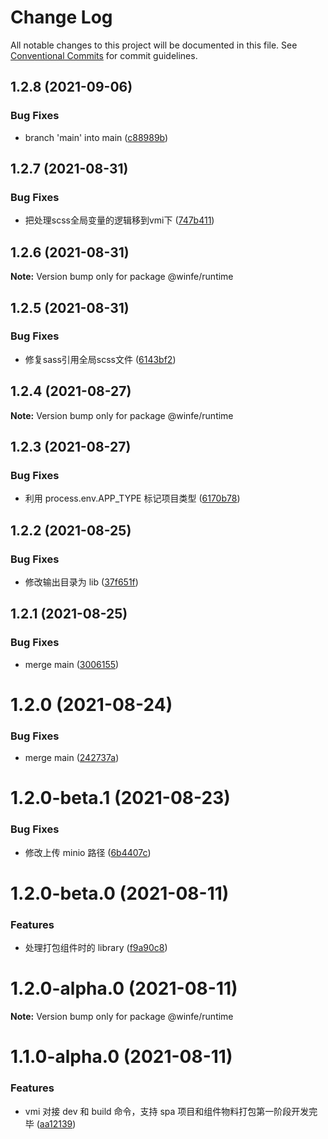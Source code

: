 # Change Log

All notable changes to this project will be documented in this file.
See [Conventional Commits](https://conventionalcommits.org) for commit guidelines.

## 1.2.8 (2021-09-06)


### Bug Fixes

* branch 'main'  into main ([c88989b](https://github.com/cool-fe/vmi/commit/c88989b0c1547460582c845056b3f9e978ec7797))





## 1.2.7 (2021-08-31)


### Bug Fixes

* 把处理scss全局变量的逻辑移到vmi下 ([747b411](https://github.com/cool-fe/vmi/commit/747b4116b98ad463e7b5ffebb368fdb617d94aa6))





## 1.2.6 (2021-08-31)

**Note:** Version bump only for package @winfe/runtime





## 1.2.5 (2021-08-31)


### Bug Fixes

* 修复sass引用全局scss文件 ([6143bf2](https://github.com/cool-fe/vmi/commit/6143bf243aae9915fb9bfd8a4da1641f563f76d5))





## 1.2.4 (2021-08-27)

**Note:** Version bump only for package @winfe/runtime





## 1.2.3 (2021-08-27)

### Bug Fixes

- 利用 process.env.APP_TYPE 标记项目类型 ([6170b78](https://github.com/cool-fe/vmi/commit/6170b78614c618cf999e3eb7ea7509c092c345ff))

## 1.2.2 (2021-08-25)

### Bug Fixes

- 修改输出目录为 lib ([37f651f](https://github.com/cool-fe/vmi/commit/37f651fee84694706ff71700fede00c3166a4d34))

## 1.2.1 (2021-08-25)

### Bug Fixes

- merge main ([3006155](https://github.com/cool-fe/vmi/commit/3006155e801cc2f40593956ddbcc8e6a2e291752))

# 1.2.0 (2021-08-24)

### Bug Fixes

- merge main ([242737a](https://github.com/cool-fe/vmi/commit/242737a1d04fb1a5bd409ef31f605de80130bb9c))

# 1.2.0-beta.1 (2021-08-23)

### Bug Fixes

- 修改上传 minio 路径 ([6b4407c](https://github.com/cool-fe/vmi/commit/6b4407c264dee7fe0d2838184c1c4b3ff8da9356))

# 1.2.0-beta.0 (2021-08-11)

### Features

- 处理打包组件时的 library ([f9a90c8](https://github.com/cool-fe/vmi/commit/f9a90c8651f24b9ac36afda24404b07d31273f8f))

# 1.2.0-alpha.0 (2021-08-11)

**Note:** Version bump only for package @winfe/runtime

# 1.1.0-alpha.0 (2021-08-11)

### Features

- vmi 对接 dev 和 build 命令，支持 spa 项目和组件物料打包第一阶段开发完毕 ([aa12139](https://github.com/cool-fe/vmi/commit/aa12139a28d7bdc1aa5eaecedeaa248e589a1fab))
